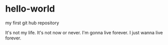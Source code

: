 # hello-world
my first git hub repository

It's not my life. It's not now or never.
I'm gonna live forever.
I just wanna live forever.
